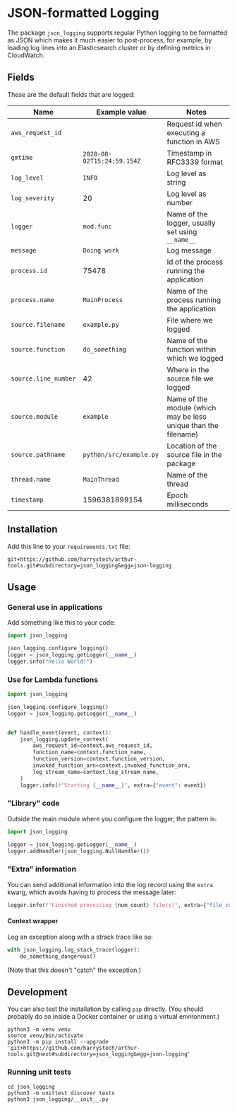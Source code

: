 # JSON-formatted Logging

The package `json_logging` supports regular Python logging to be formatted as
JSON which makes it much easier to post-process, for example, by loading log
lines into an Elasticsearch cluster or by defining metrics in CloudWatch.

## Fields

These are the default fields that are logged:

Name | Example value | Notes
----|----|----
`aws_request_id` | | Request id when executing a function in AWS
`gmtime` | `2020-08-02T15:24:59.154Z` | Timestamp in RFC3339 format
`log_level` | `INFO` | Log level as string
`log_severity` | 20 | Log level as number
`logger` | `mod.func` | Name of the logger, usually set using `__name__`
`message` | `Doing work` | Log message
`process.id` | 75478 | Id of the process running the application
`process.name` | `MainProcess` | Name of the process running the application
`source.filename` | `example.py` | File where we logged
`source.function` | `do_something` | Name of the function within which we logged
`source.line_number` | 42 | Where in the source file we logged
`source.module` | `example` | Name of the module (which may be less unique than the filename)
`source.pathname` | `python/src/example.py` | Location of the source file in the package
`thread.name` | `MainThread` | Name of the thread
`timestamp` | 1596381899154 | Epoch milliseconds

## Installation

Add this line to your `requirements.txt` file:
```text
git+https://github.com/harrystech/arthur-tools.git#subdirectory=json_logging&egg=json-logging
```

## Usage

### General use in applications

Add something like this to your code:
```python
import json_logging

json_logging.configure_logging()
logger = json_logging.getLogger(__name__)
logger.info("Hello World!")
```

### Use for Lambda functions

```python
import json_logging

json_logging.configure_logging()
logger = json_logging.getLogger(__name__)


def handle_event(event, context):
    json_logging.update_context(
        aws_request_id=context.aws_request_id,
        function_name=context.function_name,
        function_version=context.function_version,
        invoked_function_arn=context.invoked_function_arn,
        log_stream_name=context.log_stream_name,
    )
    logger.info(f"Starting {__name__}", extra={"event": event})
```

### "Library" code

Outside the main module where you configure the logger, the pattern is:
```python
import json_logging

logger = json_logging.getLogger(__name__)
logger.addHandler(json_logging.NullHandler())
```

### "Extra" information

You can send additional information into the log record using the `extra` kwarg, which
avoids having to process the message later:
```python
logger.info(f"Finished processing {num_count} file(s)", extra={"file_count": num_count})
```

#### Context wrapper

Log an exception along with a strack trace like so:
```python
with json_logging.log_stack_trace(logger):
    do_something_dangerous()
```
(Note that this doesn't "catch" the exception.)

## Development

You can also test the installation by calling `pip` directly. (You should
probably do so inside a Docker container or using a virtual environment.)
```shell script
python3 -m venv venv
source venv/bin/activate
python3 -m pip install --upgrade 'git+https://github.com/harrystech/arthur-tools.git@next#subdirectory=json_logging&egg=json-logging'
```

### Running unit tests

```shell script
cd json_logging
python3 -m unittest discover tests
python3 json_logging/__init__.py
```
